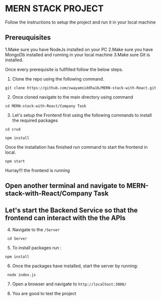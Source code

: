
# MERN STACK PROJECT 
Follow the instructions to setup the project and run it in your local machine

## Prereuquisites
1.Make sure you have NodeJs installed on your PC
2.Make sure you have MongoDb installed and running in your local machine
3.Make sure Git is installed.

Once every prerequisite is fullfilled follow the below steps.

1. Clone the repo using the following command.

```git clone https://github.com/swayamsiddha16/MERN-stack-with-React.git```

2. Once cloned navigate to the main directory using command 

```cd MERN-stack-with-React/Company Task```

3. Let's setup the Frontend first using the following commands to install the required packages 

```cd crud```

```npm install```
    
  Once the installation has finished run command to start the frontend in local.
    
```npm start```

Hurray!!! the frontend is running

## Open another terminal and navigate to MERN-stack-with-React/Company Task

## Let's start the Backend Service so that the frontend can interact with the the APIs

4. Navigate to the `/Server` 

``` cd Server```

5. To install packages run :


```npm install```

6. Once the packages have installed, start the server by running:

``` node index.js```



7. Open a browser and navigate to `http://localhost:3000/`

8. You are good to test the project 

